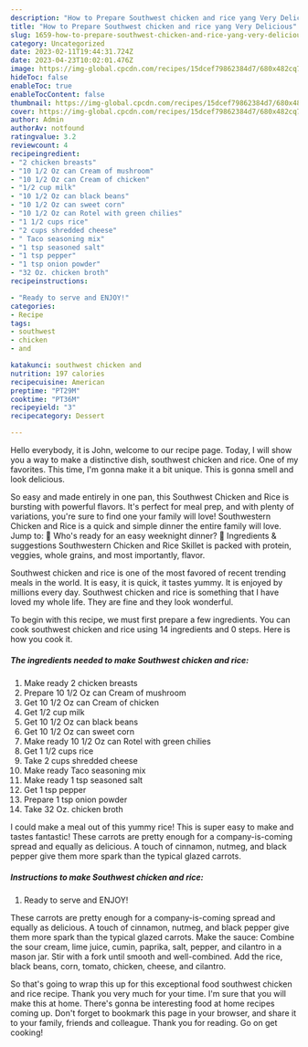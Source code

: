 ```yaml
---
description: "How to Prepare Southwest chicken and rice yang Very Delicious"
title: "How to Prepare Southwest chicken and rice yang Very Delicious"
slug: 1659-how-to-prepare-southwest-chicken-and-rice-yang-very-delicious
category: Uncategorized
date: 2023-02-11T19:44:31.724Z
date: 2023-04-23T10:02:01.476Z
image: https://img-global.cpcdn.com/recipes/15dcef79862384d7/680x482cq70/southwest-chicken-and-rice-recipe-main-photo.jpg
hideToc: false
enableToc: true
enableTocContent: false
thumbnail: https://img-global.cpcdn.com/recipes/15dcef79862384d7/680x482cq70/southwest-chicken-and-rice-recipe-main-photo.jpg
cover: https://img-global.cpcdn.com/recipes/15dcef79862384d7/680x482cq70/southwest-chicken-and-rice-recipe-main-photo.jpg
author: Admin
authorAv: notfound
ratingvalue: 3.2
reviewcount: 4
recipeingredient:
- "2 chicken breasts"
- "10 1/2 Oz can Cream of mushroom"
- "10 1/2 Oz can Cream of chicken"
- "1/2 cup milk"
- "10 1/2 Oz can black beans"
- "10 1/2 Oz can sweet corn"
- "10 1/2 Oz can Rotel with green chilies"
- "1 1/2 cups rice"
- "2 cups shredded cheese"
- " Taco seasoning mix"
- "1 tsp seasoned salt"
- "1 tsp pepper"
- "1 tsp onion powder"
- "32 Oz. chicken broth"
recipeinstructions:

- "Ready to serve and ENJOY!"
categories:
- Recipe
tags:
- southwest
- chicken
- and

katakunci: southwest chicken and 
nutrition: 197 calories
recipecuisine: American
preptime: "PT29M"
cooktime: "PT36M"
recipeyield: "3"
recipecategory: Dessert

---
```



Hello everybody, it is John, welcome to our recipe page. Today, I will show you a way to make a distinctive dish, southwest chicken and rice. One of my favorites. This time, I'm gonna make it a bit unique. This is gonna smell and look delicious.

So easy and made entirely in one pan, this Southwest Chicken and Rice is bursting with powerful flavors. It&#39;s perfect for meal prep, and with plenty of variations, you&#39;re sure to find one your family will love! Southwestern Chicken and Rice is a quick and simple dinner the entire family will love. Jump to: 🌟 Who&#39;s ready for an easy weeknight dinner? 🛒 Ingredients &amp; suggestions Southwestern Chicken and Rice Skillet is packed with protein, veggies, whole grains, and most importantly, flavor.

Southwest chicken and rice is one of the most favored of recent trending meals in the world. It is easy, it is quick, it tastes yummy. It is enjoyed by millions every day. Southwest chicken and rice is something that I have loved my whole life. They are fine and they look wonderful.


To begin with this recipe, we must first prepare a few ingredients. You can cook southwest chicken and rice using 14 ingredients and 0 steps. Here is how you cook it.

<!--inarticleads1-->

##### The ingredients needed to make Southwest chicken and rice:

1. Make ready 2 chicken breasts
1. Prepare 10 1/2 Oz can Cream of mushroom
1. Get 10 1/2 Oz can Cream of chicken
1. Get 1/2 cup milk
1. Get 10 1/2 Oz can black beans
1. Get 10 1/2 Oz can sweet corn
1. Make ready 10 1/2 Oz can Rotel with green chilies
1. Get 1 1/2 cups rice
1. Take 2 cups shredded cheese
1. Make ready  Taco seasoning mix
1. Make ready 1 tsp seasoned salt
1. Get 1 tsp pepper
1. Prepare 1 tsp onion powder
1. Take 32 Oz. chicken broth


I could make a meal out of this yummy rice! This is super easy to make and tastes fantastic! These carrots are pretty enough for a company-is-coming spread and equally as delicious. A touch of cinnamon, nutmeg, and black pepper give them more spark than the typical glazed carrots. 

<!--inarticleads2-->

##### Instructions to make Southwest chicken and rice:


1. Ready to serve and ENJOY!

These carrots are pretty enough for a company-is-coming spread and equally as delicious. A touch of cinnamon, nutmeg, and black pepper give them more spark than the typical glazed carrots. Make the sauce: Combine the sour cream, lime juice, cumin, paprika, salt, pepper, and cilantro in a mason jar. Stir with a fork until smooth and well-combined. Add the rice, black beans, corn, tomato, chicken, cheese, and cilantro. 

So that's going to wrap this up for this exceptional food southwest chicken and rice recipe. Thank you very much for your time. I'm sure that you will make this at home. There's gonna be interesting food at home recipes coming up. Don't forget to bookmark this page in your browser, and share it to your family, friends and colleague. Thank you for reading. Go on get cooking!
